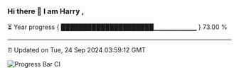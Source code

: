 ### Hi there 👋 I am Harry , 

⏳ Year progress { █████████████████████▁▁▁▁▁▁▁▁▁ } 73.00 %

---

⏰ Updated on Tue, 24 Sep 2024 03:59:12 GMT

![Progress Bar CI](https://github.com/duykhang68/duykhang68/workflows/Progress%20Bar%20CI/badge.svg)
